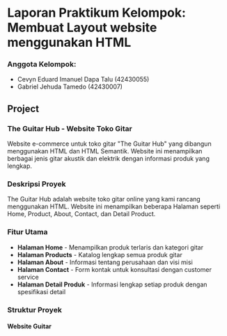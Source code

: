 <h1>Laporan Praktikum Kelompok: Membuat Layout website menggunakan HTML</h1>

<h3>Anggota Kelompok:</h3>
<ul>
  <li>Cevyn Eduard Imanuel Dapa Talu (42430055)</li>
  <li>Gabriel Jehuda Tamedo (42430007)</li>
</ul>

<h2>Project</h2>

<h3>The Guitar Hub - Website Toko Gitar</h3>
<p>Website e-commerce untuk toko gitar "The Guitar Hub" yang dibangun menggunakan HTML dan HTML Semantik. Website ini menampilkan berbagai jenis gitar akustik dan elektrik dengan informasi produk yang lengkap.</p>

<h3>Deskripsi Proyek</h3>
<p>The Guitar Hub adalah website toko gitar online yang kami rancang menggunakan HTML. Website ini menampilkan beberapa Halaman seperti Home, Product, About, Contact, dan Detail Product.</p>

<h3>Fitur Utama</h3>
<ul>
  <li><b>Halaman Home</b> - Menampilkan produk terlaris dan kategori gitar</li>
  <li><b>Halaman Products</b> - Katalog lengkap semua produk gitar</li>
  <li><b>Halaman About</b> - Informasi tentang perusahaan dan visi misi</li>
  <li><b>Halaman Contact</b> - Form kontak untuk konsultasi dengan customer service</li>
  <li><b>Halaman Detail Produk</b> - Informasi lengkap setiap produk dengan spesifikasi detail</li>
</ul>

<h3>Struktur Proyek</h3>

<h4>Website Guitar</h4>
